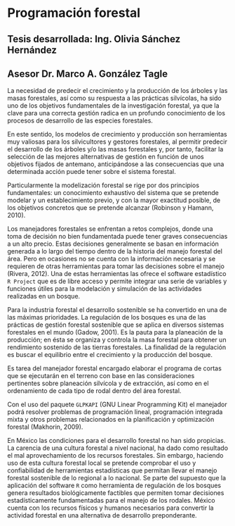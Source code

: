 # Programación forestal
## Tesis desarrollada: Ing. Olivia Sánchez Hernández
## Asesor Dr. Marco A. González Tagle 
La necesidad de predecir el crecimiento y la producción de los árboles y las masas forestales, 
así como su respuesta a las prácticas silvícolas, ha sido uno de los objetivos fundamentales de la investigación forestal, 
ya que la clave para una correcta gestión radica en un profundo conocimiento de los procesos de desarrollo de las especies 
forestales.

En este sentido, los modelos de crecimiento y producción son herramientas muy valiosas para los silvicultores y gestores 
forestales, al permitir predecir el desarrollo de los árboles y/o las masas forestales y, por tanto, facilitar la selección 
de las mejores alternativas de gestión en función de unos objetivos fijados de antemano, anticipándose a las consecuencias 
que una determinada acción puede tener sobre el sistema forestal. 

Particularmente la modelización forestal se rige por dos principios fundamentales: un conocimiento exhaustivo del sistema 
que se pretende modelar y un establecimiento previo, y con la mayor exactitud posible, de los objetivos concretos que se 
pretende alcanzar (Robinson y Hamann, 2010).   

Los manejadores forestales se enfrentan a retos complejos, donde una toma de decisión no bien fundamentada puede tener 
graves consecuencias a un alto precio. Estas decisiones generalmente se basan en información generada a lo largo del tiempo 
dentro de la historia del manejo forestal del área. Pero en ocasiones no se cuenta con la información necesaria y se 
requieren de otras herramientas para tomar las decisiones sobre el manejo (Rivera, 2012). Una de estas herramientas las 
ofrece el software estadístico `R Project` que es de libre acceso y permite integrar una serie de variables y funciones 
útiles para la modelación y simulación de las actividades realizadas en un bosque. 

Para la industria forestal el desarrollo sostenible se ha convertido en una de las máximas prioridades. La regulación de los 
bosques es una de las prácticas de gestión forestal sostenible que se aplica en diversos sistemas forestales en el mundo (Gadow, 2001).
Es la pauta para la planeación de la producción; en ésta se organiza y controla la masa forestal para obtener un rendimiento 
sostenido de las tierras forestales. La finalidad de la regulación es buscar el equilibrio entre el crecimiento y la producción 
del bosque.   

Es tarea del manejador forestal encargado elaborar el programa de cortas que se ejecutarán en el terreno con base en 
las consideraciones pertinentes sobre planeación silvícola y de extracción, así como en el ordenamiento de cada tipo de 
rodal dentro del área forestal.     

Con el uso del paquete `GLPKAPI` (GNU Linear Programming Kit) el manejador podrá resolver problemas de programación lineal, 
programación integrada mixta y otros problemas relacionados en la planificación y optimización forestal (Makhorin, 2009). 

En México las condiciones para el desarrollo forestal no han sido propicias. La carencia de una cultura forestal a nivel 
nacional, ha dado como resultado el mal aprovechamiento de los recursos forestales. Sin embargo, haciendo uso de esta 
cultura forestal local se pretende comprobar el uso y confiabilidad de herramientas estadísticas que permitan llevar el 
manejo forestal sostenible de lo regional a lo nacional. Se parte del supuesto que la aplicación del software `R` como 
herramienta de regulación de los bosques genera resultados biológicamente factibles que permiten tomar decisiones 
estadísticamente fundamentadas para el manejo de los rodales. México cuenta con los recursos físicos y humanos 
necesarios para convertir la actividad forestal en una alternativa de desarrollo preponderante.
